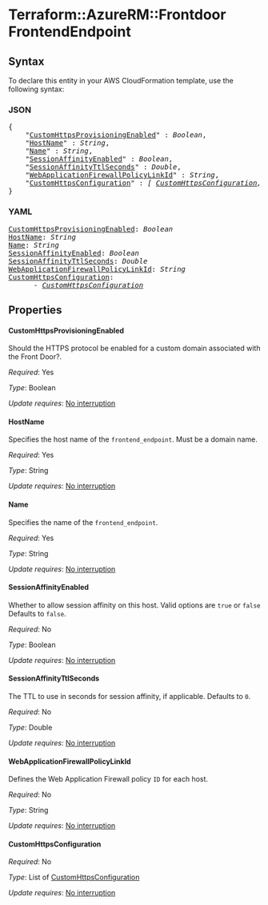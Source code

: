 # Terraform::AzureRM::Frontdoor FrontendEndpoint

## Syntax

To declare this entity in your AWS CloudFormation template, use the following syntax:

### JSON

<pre>
{
    "<a href="#customhttpsprovisioningenabled" title="CustomHttpsProvisioningEnabled">CustomHttpsProvisioningEnabled</a>" : <i>Boolean</i>,
    "<a href="#hostname" title="HostName">HostName</a>" : <i>String</i>,
    "<a href="#name" title="Name">Name</a>" : <i>String</i>,
    "<a href="#sessionaffinityenabled" title="SessionAffinityEnabled">SessionAffinityEnabled</a>" : <i>Boolean</i>,
    "<a href="#sessionaffinityttlseconds" title="SessionAffinityTtlSeconds">SessionAffinityTtlSeconds</a>" : <i>Double</i>,
    "<a href="#webapplicationfirewallpolicylinkid" title="WebApplicationFirewallPolicyLinkId">WebApplicationFirewallPolicyLinkId</a>" : <i>String</i>,
    "<a href="#customhttpsconfiguration" title="CustomHttpsConfiguration">CustomHttpsConfiguration</a>" : <i>[ <a href="frontendendpoint-customhttpsconfiguration.md">CustomHttpsConfiguration</a>, ... ]</i>
}
</pre>

### YAML

<pre>
<a href="#customhttpsprovisioningenabled" title="CustomHttpsProvisioningEnabled">CustomHttpsProvisioningEnabled</a>: <i>Boolean</i>
<a href="#hostname" title="HostName">HostName</a>: <i>String</i>
<a href="#name" title="Name">Name</a>: <i>String</i>
<a href="#sessionaffinityenabled" title="SessionAffinityEnabled">SessionAffinityEnabled</a>: <i>Boolean</i>
<a href="#sessionaffinityttlseconds" title="SessionAffinityTtlSeconds">SessionAffinityTtlSeconds</a>: <i>Double</i>
<a href="#webapplicationfirewallpolicylinkid" title="WebApplicationFirewallPolicyLinkId">WebApplicationFirewallPolicyLinkId</a>: <i>String</i>
<a href="#customhttpsconfiguration" title="CustomHttpsConfiguration">CustomHttpsConfiguration</a>: <i>
      - <a href="frontendendpoint-customhttpsconfiguration.md">CustomHttpsConfiguration</a></i>
</pre>

## Properties

#### CustomHttpsProvisioningEnabled

Should the HTTPS protocol be enabled for a custom domain associated with the Front Door?.

_Required_: Yes

_Type_: Boolean

_Update requires_: [No interruption](https://docs.aws.amazon.com/AWSCloudFormation/latest/UserGuide/using-cfn-updating-stacks-update-behaviors.html#update-no-interrupt)

#### HostName

Specifies the host name of the `frontend_endpoint`. Must be a domain name.

_Required_: Yes

_Type_: String

_Update requires_: [No interruption](https://docs.aws.amazon.com/AWSCloudFormation/latest/UserGuide/using-cfn-updating-stacks-update-behaviors.html#update-no-interrupt)

#### Name

Specifies the name of the `frontend_endpoint`.

_Required_: Yes

_Type_: String

_Update requires_: [No interruption](https://docs.aws.amazon.com/AWSCloudFormation/latest/UserGuide/using-cfn-updating-stacks-update-behaviors.html#update-no-interrupt)

#### SessionAffinityEnabled

Whether to allow session affinity on this host. Valid options are `true` or `false` Defaults to `false`.

_Required_: No

_Type_: Boolean

_Update requires_: [No interruption](https://docs.aws.amazon.com/AWSCloudFormation/latest/UserGuide/using-cfn-updating-stacks-update-behaviors.html#update-no-interrupt)

#### SessionAffinityTtlSeconds

The TTL to use in seconds for session affinity, if applicable. Defaults to `0`.

_Required_: No

_Type_: Double

_Update requires_: [No interruption](https://docs.aws.amazon.com/AWSCloudFormation/latest/UserGuide/using-cfn-updating-stacks-update-behaviors.html#update-no-interrupt)

#### WebApplicationFirewallPolicyLinkId

Defines the Web Application Firewall policy `ID` for each host.

_Required_: No

_Type_: String

_Update requires_: [No interruption](https://docs.aws.amazon.com/AWSCloudFormation/latest/UserGuide/using-cfn-updating-stacks-update-behaviors.html#update-no-interrupt)

#### CustomHttpsConfiguration

_Required_: No

_Type_: List of <a href="frontendendpoint-customhttpsconfiguration.md">CustomHttpsConfiguration</a>

_Update requires_: [No interruption](https://docs.aws.amazon.com/AWSCloudFormation/latest/UserGuide/using-cfn-updating-stacks-update-behaviors.html#update-no-interrupt)

